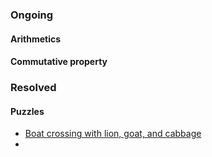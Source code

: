 ### Ongoing
#### Arithmetics

#### Commutative property

### Resolved
#### Puzzles
- [Boat crossing with lion, goat, and cabbage](https://news.ycombinator.com/item?id=35155467)
- 
